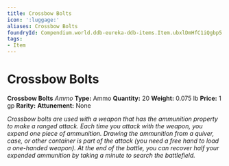 ```yaml
---
title: Crossbow Bolts
icon: ':luggage:'
aliases: Crossbow Bolts
foundryId: Compendium.world.ddb-eureka-ddb-items.Item.ubxlDmHfC1iQgbp5
tags:
- Item
---
```


# Crossbow Bolts

**Crossbow Bolts**
_Ammo_
**Type:** Ammo
**Quantity:** 20
**Weight:** 0.075 lb
**Price:** 1 gp
**Rarity:** 
**Attunement:** None

*Crossbow bolts are used with a weapon that has the ammunition property to make a ranged attack. Each time you attack with the weapon, you expend one piece of ammunition. Drawing the ammunition from a quiver, case, or other container is part of the attack (you need a free hand to load a one-handed weapon). At the end of the battle, you can recover half your expended ammunition by taking a minute to search the battlefield.*